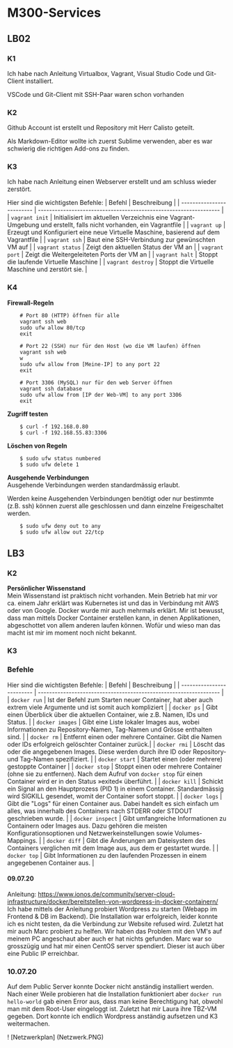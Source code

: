 # M300-Services
## LB02
### K1
Ich habe nach Anleitung Virtualbox, Vagrant, Visual Studio Code und Git-Client installiert.

VSCode und Git-Client mit SSH-Paar waren schon vorhanden

### K2
Github Account ist erstellt und Repository mit Herr Calisto geteilt.

Als Markdown-Editor wollte ich zuerst Sublime verwenden, aber es war schwierig die richtigen Add-ons zu finden.

### K3
Ich habe nach Anleitung einen Webserver erstellt und am schluss wieder zerstört.

Hier sind die wichtigsten Befehle:
| Befehl                    | Beschreibung                                                      |
| ------------------------- | ----------------------------------------------------------------- | 
| `vagrant init`            | Initialisiert im aktuellen Verzeichnis eine Vagrant-Umgebung und erstellt, falls nicht vorhanden, ein Vagrantfile |
| `vagrant up`              |  Erzeugt und Konfiguriert eine neue Virtuelle Maschine, basierend auf dem Vagrantfile |
| `vagrant ssh`             | Baut eine SSH-Verbindung zur gewünschten VM auf                   |
| `vagrant status`          | Zeigt den aktuellen Status der VM an                              |
| `vagrant port`            | Zeigt die Weitergeleiteten Ports der VM an                        |
| `vagrant halt`            | Stoppt die laufende Virtuelle Maschine                            |
| `vagrant destroy`         | Stoppt die Virtuelle Maschine und zerstört sie.                   |

### K4


**Firewall-Regeln**
```Shell
    # Port 80 (HTTP) öffnen für alle
    vagrant ssh web
    sudo ufw allow 80/tcp
    exit

    # Port 22 (SSH) nur für den Host (wo die VM laufen) öffnen
    vagrant ssh web
    w
    sudo ufw allow from [Meine-IP] to any port 22
    exit

    # Port 3306 (MySQL) nur für den web Server öffnen
    vagrant ssh database
    sudo ufw allow from [IP der Web-VM] to any port 3306
    exit
```

**Zugriff testen**
```Shell
    $ curl -f 192.168.0.80
    $ curl -f 192.168.55.83:3306
```

**Löschen von Regeln**
```Shell
    $ sudo ufw status numbered
    $ sudo ufw delete 1
```

**Ausgehende Verbindungen** <br>
Ausgehende Verbindungen werden standardmässig erlaubt.

Werden keine Ausgehenden Verbindungen benötigt oder nur bestimmte (z.B. ssh) können zuerst alle geschlossen und dann einzelne Freigeschaltet werden.

```Shell
    $ sudo ufw deny out to any
    $ sudo ufw allow out 22/tcp 
```


## LB3
### K2
**Persönlicher Wissenstand** <br>
Mein Wissenstand ist praktisch nicht vorhanden. Mein Betrieb hat mir vor ca. einem Jahr erklärt was Kubernetes ist und das in Verbindung mit AWS oder von Google. Docker wurde mir auch mehrmals erklärt. Mir ist bewusst, dass man mittels Docker Container erstellen kann, in denen Applikationen, abgeschottet von allem anderen laufen können. Wofür und wieso man das macht ist mir im moment noch nicht bekannt.

### K3
### Befehle
Hier sind die wichtigsten Befehle:
| Befehl                    | Beschreibung                                                      |
| ------------------------- | ----------------------------------------------------------------- | 
| `docker run` | Ist der Befehl zum Starten neuer Container, hat aber auch extrem viele Argumente und ist somit auch kompliziert |
| `docker ps` |  Gibt einen Überblick über die aktuellen Container, wie z.B. Namen, IDs und Status. |
| `docker images` | Gibt eine Liste lokaler Images aus, wobei Informationen zu Repository-Namen, Tag-Namen und Grösse enthalten sind. |
| `docker rm` | Entfernt einen oder mehrere Container. Gibt die Namen oder IDs erfolgreich gelöschter Container zurück.|
| `docker rmi` | Löscht das oder die angegebenen Images. Diese werden durch ihre ID oder Repository- und Tag-Namen spezifiziert. |
| `docker start` | Startet einen (oder mehrere) gestoppte Container |
| `docker stop` | Stoppt einen oder mehrere Container (ohne sie zu entfernen). Nach dem Aufruf von `docker stop` für einen Container wird er in den Status »exited« überführt. |
| `docker kill` | Schickt ein Signal an den Hauptprozess (PID 1) in einem Container. Standardmässig wird SIGKILL gesendet, womit der Container sofort stoppt. |
| `docker logs` | Gibt die "Logs" für einen Container aus. Dabei handelt es sich einfach um alles, was innerhalb des Containers nach STDERR oder STDOUT geschrieben wurde. |
| `docker inspect` | Gibt umfangreiche Informationen zu Containern oder Images aus. Dazu gehören die meisten Konfigurationsoptionen und Netzwerkeinstellungen sowie Volumes-Mappings. |
| `docker diff` | Gibt die Änderungen am Dateisystem des Containers verglichen mit dem Image aus, aus dem er gestartet wurde. |
| `docker top` | Gibt Informationen zu den laufenden Prozessen in einem angegebenen Container aus. |

#### 09.07.20
Anleitung: https://www.ionos.de/community/server-cloud-infrastructure/docker/bereitstellen-von-wordpress-in-docker-containern/
Ich habe mittels der Anleitung probiert Wordpress zu starten (Webapp im Frontend & DB im Backend).
Die Installation war erfolgreich, leider konnte ich es nicht testen, da die Verbindung zur Website refused wird.
Zuletzt hat mir auch Marc probiert zu helfen. Wir haben das Problem mit den VM's auf meinem PC angeschaut aber auch er hat nichts gefunden. Marc war so grosszügig und hat mir einen CentOS server spendiert. Dieser ist auch über eine Public IP erreichbar.

### 10.07.20
Auf dem Public Server konnte Docker nicht anständig installiert werden. Nach einer Weile probieren hat die Installation funktioniert aber `docker run hello-world` gab einen Error aus, dass man keine Berechtigung hat, obwohl man mit dem Root-User eingeloggt ist. Zuletzt hat mir Laura ihre TBZ-VM gegeben. Dort konnte ich endlich Wordpress anständig aufsetzen und K3 weitermachen.

! [Netzwerkplan] (Netzwerk.PNG)